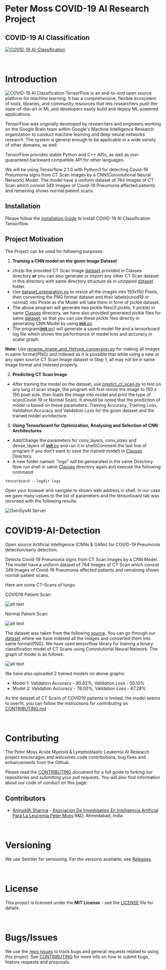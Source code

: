 # Peter Moss COVID-19 AI Research Project

## COVID-19 AI Classification

[![COVID-19 AI-Classification](../../Media/Images/covid-19-ai-classification.png)](https://github.com/COVID-19-AI-Research-Project/AI-Classification)

&nbsp;

# Introduction

![COVID-19 AI Classification](Media/Images/tensorflow.png)
TensorFlow is an end-to-end open source platform for machine learning. It has a comprehensive, flexible ecosystem of tools, libraries, and community resources that lets researchers push the state-of-the-art in ML and developers easily build and deploy ML-powered applications.

TensorFlow was originally developed by researchers and engineers working on the Google Brain team within Google's Machine Intelligence Research organization to conduct machine learning and deep neural networks research. The system is general enough to be applicable in a wide variety of other domains, as well.

TensorFlow provides stable Python and C++ APIs, as well as non-guaranteed backward compatible API for other languages.

We will be using Tensorflow 2.1.0 with Python3 for detecting Covid-19 Pneumonia signs from CT Scan Images by a CNN(Convolutional Neural Network) Model. The model have a uniform dataset of 764 Images of CT Scan which consist 349 Images of Covid-19 Pneumonia affected patients and remaining shows normal patient scans.

## Installation

Please follow the [Installation Guide](Documentation/Installation/Installation.md) to install COVID-19 AI Classification Tensorflow.

## Project Motivation

The Project can be used for following purposes:

1. **Training a CNN model on the given Image Dataset**

- Unzip the provided CT Scan Image [dataset](Classes/ct_scans_png_dataset.rar) provided in Classes directory **or** you can also generate or import any other CT Scan dataset in this directory with same directory structure as in unzipped [dataset](Classes/ct_scans_png_dataset.rar) folder.
- Use [dataset_preparation.py](Classes/dataset_preparation.py) to resize all the images into 150x150 Pixels, then converting the PNG format dataset and their labels(covid19 or normal) into Pickle as the Model will take them in form of pickle dataset.
- The above program will generate two pickle files(X.pickle, Y.pickle) in same [Classes](Classes/ct_scans_png_dataset.rar) directory, we have also provided generated pickle files for same [dataset](Classes/ct_scans_png_dataset.rar), so that you can use these pickle files directly in generating CNN Model by using [**init**.py](Classes/__init__.py).
- The program([**init**.py](Classes/__init__.py)) will generate a saved model file and a tensorboard log file which shows the performance of model loss and accuracy in scalar graph.

**Note:** Use [rename_image_and_filetype_conversion.py](Classes/rename_image_and_filetype_conversion.py) for making all images in same format(PNG) and indexed as it is possible that while using a new or any open source CT Scan Image dataset in Step 1, all may not be in same Image format and Indexed properly.

2. **Predicting CT Scan Image**

- After training the model on the dataset, use [predict_ct_scan.py](Classes/predict_ct_scan.py) to test on any lung ct scan image, the program will first resize the image to 150 x 150 pixel size, then loads the image into model and print the type of scan(Covid-19 or Normal Scan). It should be noted that the prediction of model is based on these parameters: Training Accuracy, Training Loss, Validation Accuracy and Validation Loss for the given dataset and the trained model architecture.

3. **Using Tensorboard for Optimization, Analysing and Selection of CNN Architectures**

- Add/Change the parameters for conv_layers, conv_sizes and dense_layers of [**init**.py](Classes/__init__.py) and run it in shell(Comment the last line of program if you don't want to save the trained model) in [Classes](https://github.com/aniruddh-1/AI-Classification/tree/0.1.0/Projects/1/Classes) Directory.
- A new folder named: "logs" will be genearated in the same Directory. Now run shell in same [Classes](https://github.com/aniruddh-1/AI-Classification/tree/0.1.0/Projects/1/Classes) directory again and execute the following command:

```
tensorboard --logdir logs
```

Open your browser and navigate to shown web address in shell. In our case we gave many values to the list of parameters and the tensorboard tab was recorded with the following results:

![GeniSysAI Server](Media/Images/tensorboard_log.png)

# COVID19-AI-Detection

Open source Artificial Intelligence (CNNs &amp; GANs) for COVID-19 Pneumonia detection/early detection.

Detects Covid-19 Pneumonia signs from CT Scan Images by a CNN Model. The model have a uniform dataset of 764 Images of CT Scan which consist 349 Images of Covid-19 Pneumonia affected patients and remaining shows normal patient scans.

Here are some CT-Scans of lungs:

COVID19 Patient Scan:

![alt text](Media/Images/covid19_ct_scan.png "CT Scan1")

Normal Patient Scan:

![alt text](Media/Images/normal_ct_scan.png "CT Scan2")

The dataset was taken from the following [source](https://github.com/UCSD-AI4H/COVID-CT/tree/master/Images-processed).
You can go through our [dataset](Classes/ct_scans_png_dataset.rar) where we have indexed all the images and converted them into same format(PNG).
We have used tensorflow library for training a binary classification model of CT Scans using Convolutional Neural Network. The graph of model is as follows:

![alt text](Media/Images/cnn_architecture.png "CNN")

We have also uploaded 2 trained models on above graphs:

- Model 1: Validation Accuracy - 80.82%, Validation Loss - 50.10%
- Model 2: Validation Accuracy - 78.00%, Validation Loss - 47.28%

As the dataset of CT Scans of COVID19 patients is limited, the model seems to overfit, you can follow the instructions for contributing on [CONTRIBUTING.md](../../CONTRIBUTING.md "CONTRIBUTING.md")

&nbsp;

# Contributing

The Peter Moss Acute Myeloid & Lymphoblastic Leukemia AI Research project encourages and welcomes code contributions, bug fixes and enhancements from the Github.

Please read the [CONTRIBUTING](../../CONTRIBUTING.md "CONTRIBUTING") document for a full guide to forking our repositories and submitting your pull requests. You will also find information about our code of conduct on this page.

## Contributors

- [Aniruddh Sharma](https://www.leukemiaresearchassociation.ai/team/aniruddh-sharma "Aniruddh Sharma") - [Asociacion De Investigation En Inteligencia Artificial Para La Leucemia Peter Moss](https://www.leukemiaresearchassociation.ai "Asociacion De Investigation En Inteligencia Artificial Para La Leucemia Peter Moss") R&D, Ahmedabad, India

&nbsp;

# Versioning

We use SemVer for versioning. For the versions available, see [Releases](../../releases "Releases").

&nbsp;

# License

This project is licensed under the **MIT License** - see the [LICENSE](../../LICENSE "LICENSE") file for details.

&nbsp;

# Bugs/Issues

We use the [repo issues](../Media/Images/repo-issues.png "repo issues") to track bugs and general requests related to using this project. See [CONTRIBUTING](../CONTRIBUTING.md "CONTRIBUTING") for more info on how to submit bugs, feature requests and proposals.

